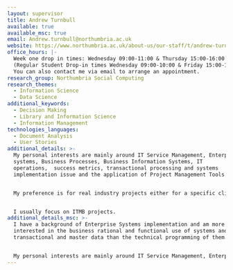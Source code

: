 ```yaml
---
layout: supervisor
title: Andrew Turnbull
available: true
available_msc: true
email: Andrew.turnbull@northumbria.ac.uk
website: https://www.northumbria.ac.uk/about-us/our-staff/t/andrew-turnbull/
office_hours: |-
  Week one drop in times: Wednesday 09:00-11:00 & Thursday 15:00-16:00
  (Regular Student Drop-in times Wednesday 09:00-10:00 & Friday 15:00-16:00)
  You can also contact me via email to arrange an appointment.
research_group: Northumbria Social Computing
research_themes:
  - Information Science
  - Data Science
additional_keywords:
  - Decision Making
  - Library and Information Science
  - Information Management
technologies_languages:
  - Document Analysis
  - User Stories
additional_details: >-
  My personal interests are mainly around IT Service Management, Enterprise
  systems, Business Processes, Business Information Systems, IT
  operations,  success metrics, transactional processing and systems
  implementation issue and the application of Project Management Tools.


  My preference is for real industry projects either for a specific client or inspired by observation/identification of a real problem or issue (often from placement). In many of the most interesting (and successful) cases, the complexity and interest is in identifying and specifying the necessary business processes and constraints rather than in the final application. I﻿ also have a developing interest in the application of "process mining"


  I usually focus on ITMB projects.
additional_details_msc: >-
  I have a background of Enterprise Systems implementation and am more
  interested in the business rational and functional use of systems and their
  transactional and master data than the technical programming of them. 


  My personal interests are mainly around IT Service Management, Enterprise systems, Business Processes, Business Information Systems, IT operations,  success metrics, transactional processing and systems implementation issues, and the application of Project Management Tools. (I would like to investigate "process mining" but haven't managed to free up the time yet.)
---
```


